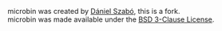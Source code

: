microbin was created by [Dániel Szabó](https://github.com/szabodanika/microbin), this is a fork.  
microbin was made available under the [BSD 3-Clause License](LICENSE).
